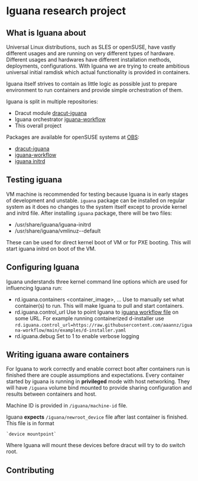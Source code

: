 # Iguana research project

## What is Iguana about

Universal Linux distributions, such as SLES or openSUSE, have vastly different usages and are running on very different types of hardware. Different usages and hardwares have different installation methods, deployments, configurations. With Iguana we are trying to create ambitious universal initial ramdisk which actual functionality is provided in containers.

Iguana itself strives to contain as little logic as possible just to prepare environment to run containers and provide simple orchestration of them.

Iguana is split in multiple repositories:

- Dracut module [dracut-iguana](https://github.com/aaannz/dracut-iguana)
- Iguana orchestrator [iguana-workflow](https://github.com/aaannz/iguana-workflow)
- This overall project

Packages are available for openSUSE systems at [OBS](https://build.opensuse.org):

- [dracut-iguana](https://build.opensuse.org/package/show/home:oholecek/dracut-iguana)
- [iguana-workflow](https://build.opensuse.org/package/show/home:oholecek/iguana-workflow)
- [iguana initrd](https://build.opensuse.org/package/show/home:oholecek/iguana)

## Testing iguana

VM machine is recommended for testing because Iguana is in early stages of development and unstable.
`iguana` package can be installed on regular system as it does no changes to the system itself except to provide kernel and initrd file.
After installing `iguana` package, there will be two files:

- /usr/share/iguana/iguana-initrd
- /usr/share/iguana/vmlinuz-<version>-default

These can be used for direct kernel boot of VM or for PXE booting. This will start iguana initrd on boot of the VM.

## Configuring Iguana

Iguana understands three kernel command line options which are used for influencing Iguana run:

- rd.iguana.containers <container_image>, ...
    Use to manually set what container(s) to run. This will make Iguana to pull and start containers.
- rd.iguana.control_url
    Use to point Iguana to [iguana workflow file](https://github.com/aaannz/iguana-workflow/blob/main/Workflow.md) on some URL. For example running containerized d-installer use `rd.iguana.control_url=https://raw.githubusercontent.com/aaannz/iguana-workflow/main/examples/d-installer.yaml`
- rd.iguana.debug
    Set to 1 to enable verbose logging


## Writing iguana aware containers

For Iguana to work correctly and enable correct boot after containers run is finished there are couple assumptions and expectations.
Every container started by iguana is running in **privileged** mode with host networking. They will have `/iguana` volume bind mounted to provide sharing configuration and results between containers and host.

Machine ID is provided in `/iguana/machine-id` file.

Iguana **expects** `/iguana/newroot_device` file after last container is finished. This file is in format

    `device mountpoint`

Where Iguana will mount these devices before dracut will try to do switch root.

## Contributing